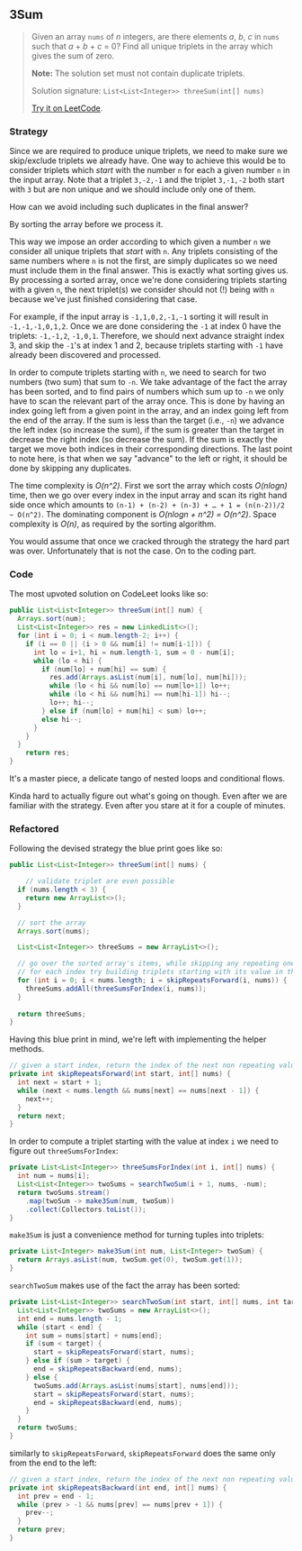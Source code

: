 ## 3Sum

> Given an array `nums` of *n* integers, are there elements *a*, *b*, *c* in `nums` such that *a* + *b* + *c* = 0? Find all unique triplets in the array which gives the sum of zero.
>
> **Note:** The solution set must not contain duplicate triplets.
>
> Solution signature: `List<List<Integer>> threeSum(int[] nums)`
>
> [Try it on LeetCode](https://leetcode.com/problems/3sum/).



### Strategy

Since we are required to produce unique triplets, we need to make sure we skip/exclude triplets we already have. One way to achieve this would be to consider triplets which *start* with the number `n` for each a given number `n` in the input array. Note that a triplet `3,-2,-1` and the triplet `3,-1,-2` both start with `3` but are non unique and we should include only one of them. 

How can we avoid including such duplicates in the final answer?

By sorting the array before we process it. 

This way we impose an order according to which given a number `n` we consider all unique triplets that *start* with `n`. Any triplets consisting of the same numbers where `n` is not the first, are simply duplicates so we need must include them in the final answer. This is exactly what sorting gives us. By processing a sorted array, once we're done considering triplets starting with a given `n`, the next triplet(s) we consider should not (!) being with `n` because we've just finished considering that case.

For example, if the input array is `-1,1,0,2,-1,-1` sorting it will result in `-1,-1,-1,0,1,2`. Once we are done considering the `-1` at index 0 have the triplets: `-1,-1,2`, `-1,0,1`. Therefore, we should next advance straight index 3, and skip the `-1`'s at index 1 and 2, because triplets starting with `-1` have already been discovered and processed.

In order to compute triplets starting with `n`, we need to search for two numbers (two sum) that sum to `-n`. We take advantage of the fact the array has been sorted, and to find pairs of numbers which sum up to `-n` we only have to scan the relevant part of the array once. This is done by having an index going left from a given point in the array, and an index going left from the end of the array. If the sum is less than the target (i.e., `-n`) we advance the left index (so increase the sum), if the sum is greater than the target in decrease the right index (so decrease the sum). If the sum is exactly the target we move both indices in their corresponding directions. The last point to note here, is that when we say "advance" to the left or right, it should be done by skipping any duplicates.

The time complexity is *O(n^2)*. First we sort the array which costs *O(nlogn)* time, then we go over every index in the input array and scan its right hand side once which amounts to `(n-1) + (n-2) + (n-3) + … + 1 = (n(n-2))/2 ~ O(n^2)`. The dominating component is *O(nlogn + n^2) = O(n^2)*. Space complexity is *O(n)*, as required by the sorting algorithm.

You would assume that once we cracked through the strategy the hard part was over. Unfortunately that is not the case. On to the coding part.



### Code

The most upvoted solution on CodeLeet looks like so:

```java
public List<List<Integer>> threeSum(int[] num) {
  Arrays.sort(num);
  List<List<Integer>> res = new LinkedList<>(); 
  for (int i = 0; i < num.length-2; i++) {
    if (i == 0 || (i > 0 && num[i] != num[i-1])) {
      int lo = i+1, hi = num.length-1, sum = 0 - num[i];
      while (lo < hi) {
        if (num[lo] + num[hi] == sum) {
          res.add(Arrays.asList(num[i], num[lo], num[hi]));
          while (lo < hi && num[lo] == num[lo+1]) lo++;
          while (lo < hi && num[hi] == num[hi-1]) hi--;
          lo++; hi--;
        } else if (num[lo] + num[hi] < sum) lo++;
        else hi--;
      }
    }
  }
	return res;
}
```

It's a master piece, a delicate tango of nested loops and conditional flows.

Kinda hard to actually figure out what's going on though. Even after we are familiar with the strategy. Even after you stare at it for a couple of minutes.



### Refactored

Following the devised strategy the blue print goes like so:

```java
public List<List<Integer>> threeSum(int[] nums) {

	// validate triplet are even possible
  if (nums.length < 3) {
    return new ArrayList<>();
  }

  // sort the array
  Arrays.sort(nums);

  List<List<Integer>> threeSums = new ArrayList<>();

  // go over the sorted array's items, while skipping any repeating ones
  // for each index try building triplets starting with its value in the array
  for (int i = 0; i < nums.length; i = skipRepeatsForward(i, nums)) {
    threeSums.addAll(threeSumsForIndex(i, nums));
  }
  
  return threeSums;
}
```

Having this blue print in mind, we're left with implementing the helper methods.

```java
// given a start index, return the index of the next non repeating value on the right
private int skipRepeatsForward(int start, int[] nums) {
  int next = start + 1;
  while (next < nums.length && nums[next] == nums[next - 1]) {
    next++;
  }
  return next;
}
```

In order to compute a triplet starting with the value at index `i` we need to figure out `threeSumsForIndex`:

```java
private List<List<Integer>> threeSumsForIndex(int i, int[] nums) {
  int num = nums[i];
  List<List<Integer>> twoSums = searchTwoSum(i + 1, nums, -num);
  return twoSums.stream()
    .map(twoSum -> make3Sum(num, twoSum))
    .collect(Collectors.toList());
}
```

`make3Sum` is just a convenience method for turning tuples into triplets:

```java
private List<Integer> make3Sum(int num, List<Integer> twoSum) {
  return Arrays.asList(num, twoSum.get(0), twoSum.get(1));
}
```

`searchTwoSum` makes use of the fact the array has been sorted:

```java
private List<List<Integer>> searchTwoSum(int start, int[] nums, int target) {
  List<List<Integer>> twoSums = new ArrayList<>();
  int end = nums.length - 1;
  while (start < end) {
    int sum = nums[start] + nums[end];
    if (sum < target) {
      start = skipRepeatsForward(start, nums);
    } else if (sum > target) {
      end = skipRepeatsBackward(end, nums);
    } else {
      twoSums.add(Arrays.asList(nums[start], nums[end]));
      start = skipRepeatsForward(start, nums);
      end = skipRepeatsBackward(end, nums);
    }
  }
  return twoSums;
}
```

similarly to `skipRepeatsForward`,  `skipRepeatsForward` does the same only from the end to the left:

```java
// given a start index, return the index of the next non repeating value on the left
private int skipRepeatsBackward(int end, int[] nums) {
  int prev = end - 1;
  while (prev > -1 && nums[prev] == nums[prev + 1]) {
    prev--;
  }
  return prev;
}
```


